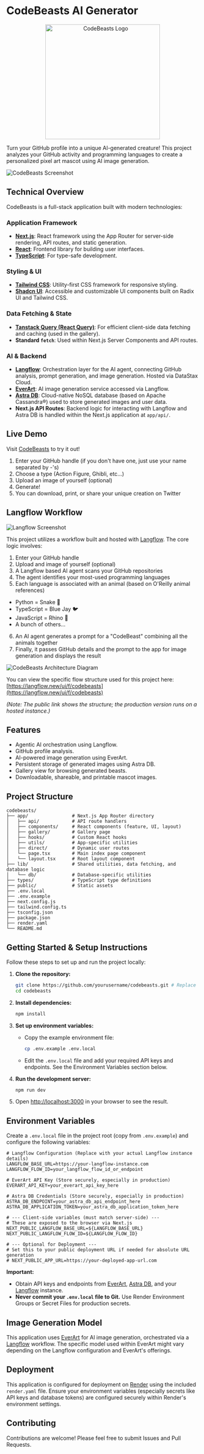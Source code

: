 # CodeBeasts AI Generator

<div align="center">
  <img src="public/images/logo.png" alt="CodeBeasts Logo" width="300px" />
</div>

Turn your GitHub profile into a unique AI-generated creature! This project analyzes your GitHub activity and programming languages to create a personalized pixel art mascot using AI image generation.

![CodeBeasts Screenshot](public/images/og-image.png)

## Technical Overview

CodeBeasts is a full-stack application built with modern technologies:

### Application Framework
- **[Next.js](https://nextjs.org/)**: React framework using the App Router for server-side rendering, API routes, and static generation.
- **[React](https://reactjs.org/)**: Frontend library for building user interfaces.
- **[TypeScript](https://www.typescriptlang.org/)**: For type-safe development.

### Styling & UI
- **[Tailwind CSS](https://tailwindcss.com/)**: Utility-first CSS framework for responsive styling.
- **[Shadcn UI](https://ui.shadcn.com/)**: Accessible and customizable UI components built on Radix UI and Tailwind CSS.

### Data Fetching & State
- **[Tanstack Query (React Query)](https://tanstack.com/query/latest)**: For efficient client-side data fetching and caching (used in the gallery).
- **Standard `fetch`**: Used within Next.js Server Components and API routes.

### AI & Backend
- **[Langflow](https://langflow.new)**: Orchestration layer for the AI agent, connecting GitHub analysis, prompt generation, and image generation. Hosted via DataStax Cloud.
- **[EverArt](https://everart.ai)**: AI image generation service accessed via Langflow.
- **[Astra DB](https://astra.datastax.com/)**: Cloud-native NoSQL database (based on Apache Cassandra®) used to store generated images and user data.
- **Next.js API Routes**: Backend logic for interacting with Langflow and Astra DB is handled within the Next.js application at `app/api/`.

## Live Demo

Visit <a href="https://codebeasts.ai/" target="_blank">CodeBeasts</a> to try it out!

1. Enter your GitHub handle (if you don't have one, just use your name separated by -'s)
2. Choose a type (Action Figure, Ghibli, etc...)
3. Upload an image of yourself (optional)
4. Generate!
5. You can download, print, or share your unique creation on Twitter

## Langflow Workflow

![Langflow Screenshot](public/images/codebeasts_langflow_flow.png)

This project utilizes a workflow built and hosted with [Langflow](https://langflow.new). The core logic involves:

1.  Enter your GitHub handle
2. Upload and image of yourself (optional)
3. A Langflow based AI agent scans your GitHub repositories
4. The agent identifies your most-used programming languages
5. Each language is associated with an animal (based on O'Reilly animal references)
- Python = Snake 🐍
- TypeScript = Blue Jay 🐦
- JavaScript = Rhino 🦏
- A bunch of others...
6. An AI agent generates a prompt for a "CodeBeast" combining all the animals together
7. Finally, it passes GitHub details and the prompt to the app for image generation and displays the result


![CodeBeasts Architecture Diagram](public/images/codebeasts_diagram.png)

You can view the specific flow structure used for this project here:
[https://langflow.new/ui/f/codebeasts](https://langflow.new/ui/f/codebeasts)

*(Note: The public link shows the structure; the production version runs on a hosted instance.)*

## Features

- Agentic AI orchestration using Langflow.
- GitHub profile analysis.
- AI-powered image generation using EverArt.
- Persistent storage of generated images using Astra DB.
- Gallery view for browsing generated beasts.
- Downloadable, shareable, and printable mascot images.

## Project Structure

```
codebeasts/
├── app/                # Next.js App Router directory
│   ├── api/            # API route handlers
│   ├── components/     # React components (feature, UI, layout)
│   ├── gallery/        # Gallery page
│   ├── hooks/          # Custom React hooks
│   ├── utils/          # App-specific utilities
│   ├── direct/         # Dynamic user routes
│   └── page.tsx        # Main index page component
│   └── layout.tsx      # Root layout component
├── lib/                # Shared utilities, data fetching, and database logic
│   └── db/             # Database-specific utilities
├── types/              # TypeScript type definitions
├── public/             # Static assets
├── .env.local
├── .env.example
├── next.config.js
├── tailwind.config.ts
├── tsconfig.json
├── package.json
├── render.yaml
└── README.md
```

## Getting Started & Setup Instructions

Follow these steps to set up and run the project locally:

1.  **Clone the repository:**
    ```bash
    git clone https://github.com/yourusername/codebeasts.git # Replace with actual repo URL
    cd codebeasts
    ```

2.  **Install dependencies:**
    ```bash
    npm install
    ```

3.  **Set up environment variables:**
    *   Copy the example environment file:
        ```bash
        cp .env.example .env.local
        ```
    *   Edit the `.env.local` file and add your required API keys and endpoints. See the Environment Variables section below.

4.  **Run the development server:**
    ```bash
    npm run dev
    ```

5.  Open [http://localhost:3000](http://localhost:3000) in your browser to see the result.

## Environment Variables

Create a `.env.local` file in the project root (copy from `.env.example`) and configure the following variables:

```dotenv
# Langflow Configuration (Replace with your actual Langflow instance details)
LANGFLOW_BASE_URL=https://your-langflow-instance.com
LANGFLOW_FLOW_ID=your_langflow_flow_id_or_endpoint

# EverArt API Key (Store securely, especially in production)
EVERART_API_KEY=your_everart_api_key_here

# Astra DB Credentials (Store securely, especially in production)
ASTRA_DB_ENDPOINT=your_astra_db_api_endpoint_here
ASTRA_DB_APPLICATION_TOKEN=your_astra_db_application_token_here

# --- Client-side variables (must match server-side) ---
# These are exposed to the browser via Next.js
NEXT_PUBLIC_LANGFLOW_BASE_URL=${LANGFLOW_BASE_URL}
NEXT_PUBLIC_LANGFLOW_FLOW_ID=${LANGFLOW_FLOW_ID}

# --- Optional for Deployment ---
# Set this to your public deployment URL if needed for absolute URL generation
# NEXT_PUBLIC_APP_URL=https://your-deployed-app-url.com
```

**Important:**
- Obtain API keys and endpoints from [EverArt](https://everart.ai), [Astra DB](https://astra.datastax.com/), and your [Langflow](https://langflow.new) instance.
- **Never commit your `.env.local` file to Git.** Use Render Environment Groups or Secret Files for production secrets.

## Image Generation Model

This application uses [EverArt](https://everart.ai) for AI image generation, orchestrated via a [Langflow](https://langflow.new) workflow. The specific model used within EverArt might vary depending on the Langflow configuration and EverArt's offerings.

## Deployment

This application is configured for deployment on [Render](https://render.com/) using the included `render.yaml` file. Ensure your environment variables (especially secrets like API keys and database tokens) are configured securely within Render's environment settings.

## Contributing

Contributions are welcome! Please feel free to submit Issues and Pull Requests.

